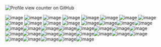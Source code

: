 ![Profile view counter on GitHub](https://komarev.com/ghpvc/?username=kenvamp&color=blueviolet&style=flat-square&label=hi:з)                                         


![image](https://64.media.tumblr.com/0fc62d835c9ad3a05ff17c9d92a095be/1b25beaabbbb10ea-81/s100x200/76054941b71a042223daf3a405a8ea0f2eee56aa.webp) ![image](https://64.media.tumblr.com/6f80f2d42d51af9c25b4488d43ae4c67/3d371fb6a0bf727f-11/s100x200/68d264a521d69ddf848c9196fbb7dc7ba327f0af.gifv) ![image](https://64.media.tumblr.com/05f4167b2605bf7f27829aa26ee0fb5d/67c9f3fb6561df82-ca/s100x200/1b3ed29dbee5143ec6a51dd923f3a53be14c1190.pnj) ![image](https://64.media.tumblr.com/f3d42c6a275bbaee952c60386426f842/dc4e169511967bbd-a6/s100x200/332824a9c984cc3e82a5e90739caa9977d85c7a0.pnj) ![image](https://64.media.tumblr.com/f930c5bd84a072bac527e3ff2720bfea/7bcf8e690ce1334a-07/s250x400/5a05274492d3574395f047af398a75064b21f299.pnj) ![image](https://64.media.tumblr.com/a29cd171abcb67f5cae8e75cd4b5831a/979d05fc90493863-1f/s100x200/f002b8fce6a138b2f291c7ab4968d40379312d1c.gifv) ![image](https://64.media.tumblr.com/d4094309a0287eab3487170d452be53b/522eadd975f5d80e-2c/s250x400/b45ca0eb8073a187caa2048986ea59d9c1167622.pnj) ![image](https://64.media.tumblr.com/a20927451e9763bfe862e4afce04d862/522eadd975f5d80e-3c/s250x400/59f28fd68e790ff54acd006c6fd2d3b53e85336f.pnj) ![image](https://64.media.tumblr.com/fea8e55417455ac710bda0c8f24b7c56/0300ad4d2d3fd951-35/s100x200/c7169bf2703d41379c7791bf84d258171b225a60.gifv) ![image](https://64.media.tumblr.com/c16dbc2f380e2696036f30442c1a2742/cd7fba09e864177d-1b/s100x200/f50a672f5efccb1630a2dc653844ba431e4e11b6.gifv) ![image](https://64.media.tumblr.com/7a0ea9cf16e1f0768ae101249170ea35/cd7fba09e864177d-79/s100x200/2640e19fa461576ad69f40aca57ad5ce0ba20265.gifv) ![image](https://64.media.tumblr.com/4417fd8543230cc86695a21bf3638520/16c9d8b26ec7d550-e3/s100x200/26a74f15436d84df73aaa7cbbd2dd56640e3f358.pnj) ![image](https://64.media.tumblr.com/1b3e495603063e5b4b4fe945db383ac9/f943d9fd7896d364-6f/s100x200/b563d97fef3d9a8f7db2d32a3849ff8a82f9a5c5.gifv)![image](https://64.media.tumblr.com/d70dc18a90fb39bd1adc01cca2de65be/86bd00967544e2d5-33/s100x200/79fae9b19d728d36dbefa54231a3550ee8854c50.gifv)![image](https://64.media.tumblr.com/5ed31e48903eeaf1803ed728b426c0b2/f943d9fd7896d364-c9/s250x400/cda3d540b34d9125a3e2c108956aa71fcf966037.pnj)![image](https://64.media.tumblr.com/de68f9a7bab4c617d6ae1ae7c59cd26b/2c56ced0da2eab54-65/s100x200/bf4c80de2eacb546ef3fbe6083d2fbed00352e03.pnj)![image](https://adriansblinkiecollection.neocities.org/stamps/d50.png)![image](https://adriansblinkiecollection.neocities.org/stamps/c10.gif)![image](https://adriansblinkiecollection.neocities.org/stamps/c8.gif)![image](https://adriansblinkiecollection.neocities.org/stamps/k46.png)![image](https://adriansblinkiecollection.neocities.org/b/stamps/hottogostamp.gif)![image](https://adriansblinkiecollection.neocities.org/stamps/e79.gif)![image](https://adriansblinkiecollection.neocities.org/stamps/j1.gif)![image](https://adriansblinkiecollection.neocities.org/stamps/i11.jpg) ![image](https://64.media.tumblr.com/75644947baee2d1d70f1859a310a9344/2935e3e2135798e6-12/s250x400/dc9639ed902bea4dc87ce5d71444c650c986b17b.gifv)![image](https://64.media.tumblr.com/0ec3139b016df05a2f4aae22aca87352/2935e3e2135798e6-ea/s250x400/40523f1aad431063ccf3b9f8ef01bf335c6efa35.gifv)![image](https://64.media.tumblr.com/c8fba4de6d7fa904355a935b587576dc/ec9a82454d52476a-ce/s100x200/ca776bd599568447f9881bceb414c363922afb79.gifv)![image](https://images-wixmp-ed30a86b8c4ca887773594c2.wixmp.com/f/9224629f-8cba-442c-afed-9af29dea8eea/d6kr299-b70b0171-78dd-4a4b-9d82-561a42511f6d.gif?token=eyJ0eXAiOiJKV1QiLCJhbGciOiJIUzI1NiJ9.eyJzdWIiOiJ1cm46YXBwOjdlMGQxODg5ODIyNjQzNzNhNWYwZDQxNWVhMGQyNmUwIiwiaXNzIjoidXJuOmFwcDo3ZTBkMTg4OTgyMjY0MzczYTVmMGQ0MTVlYTBkMjZlMCIsIm9iaiI6W1t7InBhdGgiOiJcL2ZcLzkyMjQ2MjlmLThjYmEtNDQyYy1hZmVkLTlhZjI5ZGVhOGVlYVwvZDZrcjI5OS1iNzBiMDE3MS03OGRkLTRhNGItOWQ4Mi01NjFhNDI1MTFmNmQuZ2lmIn1dXSwiYXVkIjpbInVybjpzZXJ2aWNlOmZpbGUuZG93bmxvYWQiXX0.nEXh9JhnWl9PXtURtfmmHxrOOHcO8cobOcyD7tdRAZ0)![image](https://files.catbox.moe/fmdu3a.gif)![image](https://supplies.ju.mp/assets/images/gallery01/a4f76354.gif?v=1c1ba870)![image](https://files.catbox.moe/kazsap.gif)![image](https://64.media.tumblr.com/1ada6d339cdd6a2276aea4837735761d/799b250436f9bdca-f8/s100x200/5c1943dbb43f3faa83ff8476614123ec0f0b7e89.jpg)![image](https://64.media.tumblr.com/5b36a47f4ce7e7c62466f22a265673f9/799b250436f9bdca-41/s100x200/b708b1ea422305fabcdd89a673a2dc7924a90494.pnj)![image](https://64.media.tumblr.com/74dcacbe81fe431e87bcedddadab8ed3/799b250436f9bdca-8c/s250x400/dcc14199c59b6a159700bd6957066dd5d5521fcb.pnj)![image](https://64.media.tumblr.com/7739816bd8689d43a95fe20879513c23/799b250436f9bdca-6a/s100x200/dd48b43ab646610a16b004a6bc5a341d467313bd.webp)![image](https://64.media.tumblr.com/d97992a2fb0ef3cb53c56ac7d0f5317a/799b250436f9bdca-00/s100x200/50dc91cb22516f6e8da1e8151302cee65350048b.pnj)![image](https://64.media.tumblr.com/5fa391b151fe53aa5924bcf25993c202/147e422eed2ecc0d-6c/s100x200/070bf669adeda4b44d0d92a0d53ace4945284f05.gifv)
